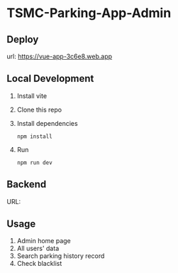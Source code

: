 # TSMC-Parking-App-Admin

## Deploy

url: https://vue-app-3c6e8.web.app

## Local Development

1. Install vite
2. Clone this repo
3. Install dependencies

   ```
   npm install
   ```
4. Run

   ```
   npm run dev
   ```

## Backend

URL:

## Usage

1. Admin home page
2. All users' data
3. Search parking history record
4. Check blacklist

